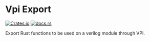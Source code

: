 # Vpi Export

[![Crates.io](https://img.shields.io/crates/v/vpi_export.svg?label=vpi_export)](https://crates.io/crates/vpi_export) [![docs.rs](https://docs.rs/vpi_export/badge.svg)](https://docs.rs/vpi_export/)

Export Rust functions to be used on a verilog module through VPI.
